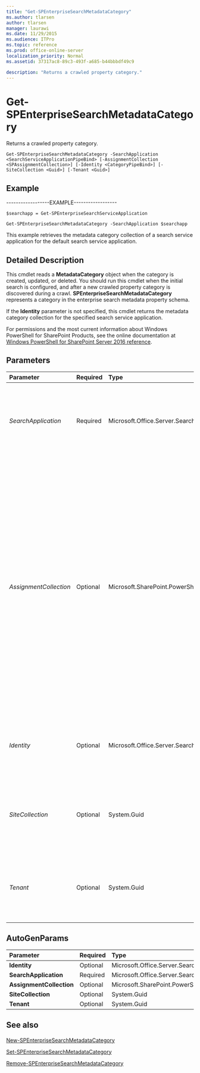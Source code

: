 ```yaml
---
title: "Get-SPEnterpriseSearchMetadataCategory"
ms.author: tlarsen
author: tlarsen
manager: laurawi
ms.date: 11/29/2015
ms.audience: ITPro
ms.topic: reference
ms.prod: office-online-server
localization_priority: Normal
ms.assetid: 37317ac8-89c3-493f-a685-b44bbbdf49c9

description: "Returns a crawled property category."
---
```


# Get-SPEnterpriseSearchMetadataCategory

Returns a crawled property category.
  
```
Get-SPEnterpriseSearchMetadataCategory -SearchApplication <SearchServiceApplicationPipeBind> [-AssignmentCollection <SPAssignmentCollection>] [-Identity <CategoryPipeBind>] [-SiteCollection <Guid>] [-Tenant <Guid>]

```

## Example

------------------EXAMPLE------------------
  
```
$searchapp = Get-SPEnterpriseSearchServiceApplication

```

```
Get-SPEnterpriseSearchMetadataCategory -SearchApplication $searchapp
```

This example retrieves the metadata category collection of a search service application for the default search service application.
  
## Detailed Description

This cmdlet reads a **MetadataCategory** object when the category is created, updated, or deleted. You should run this cmdlet when the initial search is configured, and after a new crawled property category is discovered during a crawl. **SPEnterpriseSearchMetadataCategory** represents a category in the enterprise search metadata property schema. 
  
If the **Identity** parameter is not specified, this cmdlet returns the metadata category collection for the specified search service application. 
  
For permissions and the most current information about Windows PowerShell for SharePoint Products, see the online documentation at [Windows PowerShell for SharePoint Server 2016 reference](https://go.microsoft.com/fwlink/p/?LinkId=671715). 
  
## Parameters

|**Parameter**|**Required**|**Type**|**Description**|
|:-----|:-----|:-----|:-----|
| _SearchApplication_ <br/> |Required  <br/> |Microsoft.Office.Server.Search.Cmdlet.SearchServiceApplicationPipeBind  <br/> |Specifies the search application that contains the enterprise search metadata categories.  <br/> The type must a valid search application name, for example, SearchApp1, or an instance of a valid **SearchServiceApplication** object.  <br/> |
| _AssignmentCollection_ <br/> |Optional  <br/> |Microsoft.SharePoint.PowerShell.SPAssignmentCollection  <br/> |Manages objects for the purpose of proper disposal. Use of objects, such as **SPWeb** or **SPSite**, can use large amounts of memory and use of these objects in Windows PowerShell scripts requires proper memory management. Using the **SPAssignment** object, you can assign objects to a variable and dispose of the objects after they are needed to free up memory. When **SPWeb**, **SPSite**, or **SPSiteAdministration** objects are used, the objects are automatically disposed of if an assignment collection or the **Global** parameter is not used.  <br/> > [!NOTE]> When the **Global** parameter is used, all objects are contained in the global store. If objects are not immediately used, or disposed of by using the **Stop-SPAssignment** command, an out-of-memory scenario can occur.           |
| _Identity_ <br/> |Optional  <br/> |Microsoft.Office.Server.Search.Cmdlet.CategoryPipeBind  <br/> |Specifies the metadata category to retrieve.  <br/> The type must a valid search application name, for example, MetadataCategory1, or an instance of a valid **Category** object.  <br/> |
| _SiteCollection_ <br/> |Optional  <br/> |System.Guid  <br/> |Specifies that the metadata categories returned are to be within the scope of a site collection (SPSite).  <br/> The type must be a valid GUID that specifies the property set in the form 12345678-90ab-cdef-1234-567890bcdefgh.  <br/> |
| _Tenant_ <br/> |Optional  <br/> |System.Guid  <br/> |Specifies that the metadata categories returned are to be within the scope of a tenant.  <br/> The type must be a valid GUID that specifies the property set in the form 12345678-90ab-cdef-1234-567890bcdefgh.  <br/> |
   
## AutoGenParams

|**Parameter**|**Required**|**Type**|**Description**|
|:-----|:-----|:-----|:-----|
|**Identity** <br/> |Optional  <br/> |Microsoft.Office.Server.Search.Cmdlet.CategoryPipeBind  <br/> ||
|**SearchApplication** <br/> |Required  <br/> |Microsoft.Office.Server.Search.Cmdlet.SearchServiceApplicationPipeBind  <br/> ||
|**AssignmentCollection** <br/> |Optional  <br/> |Microsoft.SharePoint.PowerShell.SPAssignmentCollection  <br/> ||
|**SiteCollection** <br/> |Optional  <br/> |System.Guid  <br/> ||
|**Tenant** <br/> |Optional  <br/> |System.Guid  <br/> ||
   
## See also

#### 

[New-SPEnterpriseSearchMetadataCategory](new-spenterprisesearchmetadatacategory.md)
  
[Set-SPEnterpriseSearchMetadataCategory](set-spenterprisesearchmetadatacategory.md)
  
[Remove-SPEnterpriseSearchMetadataCategory](remove-spenterprisesearchmetadatacategory.md)

